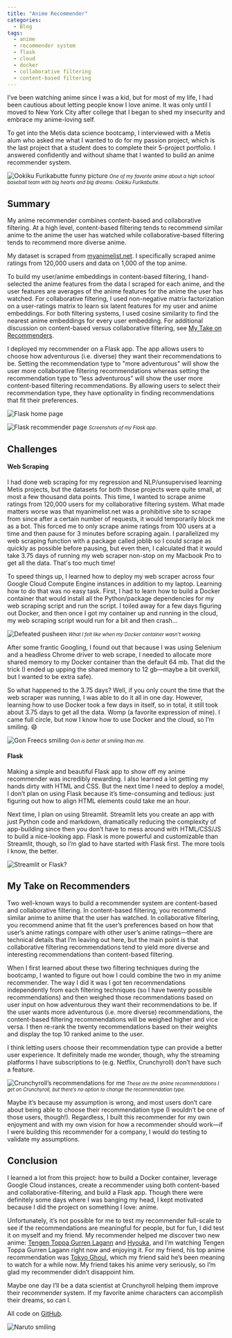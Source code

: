 ```yaml
---
title: "Anime Recommender"
categories:
  - Blog
tags:
  - anime
  - recommender system
  - flask
  - cloud
  - docker
  - collaborative filtering
  - content-based filtering
---
```

I’ve been watching anime since I was a kid, but for most of my life, I had been cautious about letting people know I love anime. It was only until I moved to New York City after college that I began to shed my insecurity and embrace my anime-loving self.

To get into the Metis data science bootcamp, I interviewed with a Metis alum who asked me what I wanted to do for my passion project, which is the last project that a student does to complete their 5-project portfolio. I answered confidently and without shame that I wanted to build an anime recommender system.

![Ookiku Furikabutte funny picture](https://wallpapercave.com/wp/wp5109395.jpg)
<span style="font-size: .8em; font-style: italic;">One of my favorite anime about a high school baseball team with big hearts and big dreams: Ookiku Furikabutte.</span>

## Summary
My anime recommender combines content-based and collaborative filtering. At a high level, content-based filtering tends to recommend similar anime to the anime the user has watched while collaborative-based filtering tends to recommend more diverse anime.

My dataset is scraped from [myanimelist.net](https://myanimelist.net/). I specifically scraped anime ratings from 120,000 users and data on 1,000 of the top anime.

To build my user/anime embeddings in content-based filtering, I hand-selected the anime features from the data I scraped for each anime, and the user features are averages of the anime features for the anime the user has watched. For collaborative filtering, I used non-negative matrix factorization on a user-ratings matrix to learn six latent features for my user and anime embeddings. For both filtering systems, I used cosine similarity to find the nearest anime embeddings for every user embedding. For additional discussion on content-based versus collaborative filtering, see [My Take on Recommenders](#my-take-on-recommenders).

I deployed my recommender on a Flask app. The app allows users to choose how adventurous (i.e. diverse) they want their recommendations to be. Setting the recommendation type to "more adventurous" will show the user more collaborative filtering recommendations whereas setting the recommendation type to “less adventurous” will show the user more content-based filtering recommendations. By allowing users to select their recommendation type, they have optionality in finding recommendations that fit their preferences.

![Flask home page](https://user-images.githubusercontent.com/62628676/93408976-d78cc880-f863-11ea-9978-c921b2a56945.png)

![Flask recommender page](https://user-images.githubusercontent.com/62628676/93409135-33efe800-f864-11ea-9c10-0396cda3428d.png)
<span style="font-size: .8em; font-style: italic;">Screenshots of my Flask app.</span>

## Challenges
#### Web Scraping

I had done web scraping for my regression and NLP/unsupervised learning Metis projects, but the datasets for both those projects were quite small, at most a few thousand data points. This time, I wanted to scrape anime ratings from 120,000 users for my collaborative filtering system. What made matters worse was that myanimelist.net was a prohibitive site to scrape from since after a certain number of requests, it would temporarily block me as a bot. This forced me to only scrape anime ratings from 100 users at a time and then pause for 3 minutes before scraping again. I parallelized my web scraping function with a package called joblib so I could scrape as quickly as possible before pausing, but even then, I calculated that it would take 3.75 days of running my web scraper non-stop on my Macbook Pro to get all the data. That's too much time!

To speed things up, I learned how to deploy my web scraper across four Google Cloud Compute Engine instances in addition to my laptop. Learning how to do that was no easy task. First, I had to learn how to build a Docker container that would install all the Python/package dependencies for my web scraping script and run the script. I toiled away for a few days figuring out Docker, and then once I got my container up and running in the cloud, my web scraping script would run for a bit and then crash…

![Defeated pusheen](https://www.clipartkey.com/mpngs/m/34-344284_pusheen-cat-clipart-lazy-lazy-pusheen.png)
<span style="font-size: .8em; font-style: italic;">What I felt like when my Docker container wasn't working.</span>

After some frantic Googling, I found out that because I was using Selenium and a headless Chrome driver to web scrape, I needed to allocate more shared memory to my Docker container than the default 64 mb. That did the trick (I ended up upping the shared memory to 12 gb—maybe a bit overkill, but I wanted to be extra safe).

So what happened to the 3.75 days? Well, if you only count the time that the web scraper was running, I was able to do it all in one day. However, learning how to use Docker took a few days in itself, so in total, it still took about 3.75 days to get all the data. Womp (a favorite expression of mine). I came full circle, but now I know how to use Docker and the cloud, so I’m smiling. :smile:

![Gon Freecs smiling](https://carboncostume.com/wordpress/wp-content/uploads/2017/08/gon-freecs.jpg)
<span style="font-size: .8em; font-style: italic;">Gon is better at smiling than me.</span>

#### Flask

Making a simple and beautiful Flask app to show off my anime recommender was incredibly rewarding. I also learned a lot getting my hands dirty with HTML and CSS. But the next time I need to deploy a model, I don’t plan on using Flask because it’s time-consuming and tedious: just figuring out how to align HTML elements could take me an hour.

Next time, I plan on using Streamlit. Streamlit lets you create an app with just Python code and markdown, dramatically reducing the complexity of app-building since then you don’t have to mess around with HTML/CSS/JS to build a nice-looking app. Flask is more powerful and customizable than Streamlit, though, so I’m glad to have started with Flask first. The more tools I know, the better.

![Streamlit or Flask?](https://user-images.githubusercontent.com/62628676/94727114-3c4c2680-032c-11eb-8a73-0c87c9114fe2.png)

## My Take on Recommenders
Two well-known ways to build a recommender system are content-based and collaborative filtering. In content-based filtering, you recommend similar anime to anime that the user has watched. In collaborative filtering, you recommend anime that fit the user’s preferences based on how that user’s anime ratings compare with other user’s anime ratings—there are technical details that I’m leaving out here, but the main point is that collaborative filtering recommendations tend to yield more diverse and interesting recommendations than content-based filtering.

When I first learned about these two filtering techniques during the bootcamp, I wanted to figure out how I could combine the two in my anime recommender. The way I did it was I got ten recommendations independently from each filtering techniques (so I have twenty possible recommendations) and then weighed those recommendations based on user input on how adventurous they want their recommendations to be. If the user wants more adventurous (i.e. more diverse) recommendations, the content-based filtering recommendations will be weighed higher and vice versa. I then re-rank the twenty recommendations based on their weights and display the top 10 ranked anime to the user.

I think letting users choose their recommendation type can provide a better user experience. It definitely made me wonder, though, why the streaming platforms I have subscriptions to (e.g. Netflix, Crunchyroll) don’t have such a feature.

![Crunchyroll’s recommendations for me](https://user-images.githubusercontent.com/62628676/94749921-f2c30200-0352-11eb-8da4-911a25323f79.png)
<span style="font-size: .8em; font-style: italic;">These are the anime recommendations I get on Crunchyroll, but there’s no option to change the recommendation type.</span>

Maybe it’s because my assumption is wrong, and most users don’t care about being able to choose their recommendation type (I wouldn’t be one of those users, though!). Regardless, I built this recommender for my own enjoyment and with my own vision for how a recommender should work—if I were building this recommender for a company, I would do testing to validate my assumptions.

## Conclusion
I learned a lot from this project: how to build a Docker container, leverage Google Cloud instances, create a recommender using both content-based and collaborative-filtering, and build a Flask app. Though there were definitely some days where I was banging my head, I kept motivated because I did the project on something I love: anime.

Unfortunately, it’s not possible for me to test my recommender full-scale to see if the recommendations are meaningful for people, but for fun, I did test it on myself and my friend. My recommender helped me discover two new anime: [Tengen Toppa Gurren Lagann](https://myanimelist.net/anime/2001/Tengen_Toppa_Gurren_Lagann) and [Hyouka](https://myanimelist.net/anime/12189/Hyouka), and I’m watching Tengen Toppa Gurren Lagann right now and enjoying it. For my friend, his top anime recommendation was [Tokyo Ghoul](https://myanimelist.net/anime/22319/Tokyo_Ghoul), which my friend said he’s been meaning to watch for a while now. My friend takes his anime very seriously, so I’m glad my recommender didn’t disappoint him.

Maybe one day I’ll be a data scientist at Crunchyroll helping them improve their recommender system. If my favorite anime characters can accomplish their dreams, so can I.

All code on [GitHub](https://github.com/binh748/anime-recommender).

![Naruto smiling](https://wallpaperaccess.com/full/1400551.jpg)
